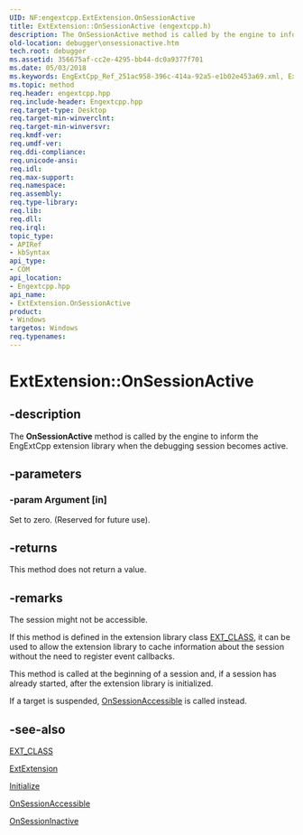 ```yaml
---
UID: NF:engextcpp.ExtExtension.OnSessionActive
title: ExtExtension::OnSessionActive (engextcpp.h)
description: The OnSessionActive method is called by the engine to inform the EngExtCpp extension library when the debugging session becomes active.
old-location: debugger\onsessionactive.htm
tech.root: debugger
ms.assetid: 356675af-cc2e-4295-bb44-dc0a9377f701
ms.date: 05/03/2018
ms.keywords: EngExtCpp_Ref_251ac958-396c-414a-92a5-e1b02e453a69.xml, ExtExtension class [Windows Debugging],OnSessionActive method, ExtExtension.OnSessionActive, ExtExtension::OnSessionActive, OnSessionActive, OnSessionActive method [Windows Debugging], OnSessionActive method [Windows Debugging],ExtExtension class, debugger.onsessionactive
ms.topic: method
req.header: engextcpp.hpp
req.include-header: Engextcpp.hpp
req.target-type: Desktop
req.target-min-winverclnt: 
req.target-min-winversvr: 
req.kmdf-ver: 
req.umdf-ver: 
req.ddi-compliance: 
req.unicode-ansi: 
req.idl: 
req.max-support: 
req.namespace: 
req.assembly: 
req.type-library: 
req.lib: 
req.dll: 
req.irql: 
topic_type:
- APIRef
- kbSyntax
api_type:
- COM
api_location:
- Engextcpp.hpp
api_name:
- ExtExtension.OnSessionActive
product:
- Windows
targetos: Windows
req.typenames: 
---
```


# ExtExtension::OnSessionActive


## -description


The <b>OnSessionActive</b> method is called by the engine to inform the EngExtCpp extension library when the debugging session becomes active.


## -parameters




### -param Argument [in]

Set to zero. (Reserved for future use).


## -returns



This method does not return a value.




## -remarks



The session might not be accessible.

If this method is defined in the extension library class <a href="https://docs.microsoft.com/previous-versions/ff544508(v=vs.85)">EXT_CLASS</a>, it can be used to allow the extension library to cache information about the session without the need to register event callbacks.

This method is called at the beginning of a session and, if a session has already started, after the extension library is initialized.

If a target is suspended, <a href="https://docs.microsoft.com/previous-versions/windows/hardware/previsioning-framework/ff552310(v=vs.85)">OnSessionAccessible</a> is called instead.




## -see-also




<a href="https://docs.microsoft.com/previous-versions/ff544508(v=vs.85)">EXT_CLASS</a>



<a href="https://msdn.microsoft.com/library/windows/hardware/ff543981">ExtExtension</a>



<a href="https://docs.microsoft.com/previous-versions/windows/hardware/previsioning-framework/ff550945(v=vs.85)">Initialize</a>



<a href="https://docs.microsoft.com/previous-versions/windows/hardware/previsioning-framework/ff552310(v=vs.85)">OnSessionAccessible</a>



<a href="https://docs.microsoft.com/previous-versions/windows/hardware/previsioning-framework/ff552318(v=vs.85)">OnSessionInactive</a>
 

 

